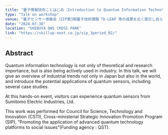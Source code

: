 ```yaml
---
title: "量子情報技術ことはじめ（Introduction to Quantum Information Technology)"
type: "Talk on workshop"
venue: "量子センサー体験会（SIP第3期量子技術課題「Q-LEAP 等の成果を広く提示し自ら体験できるコンテンツの開発」） (Quantum Sensor Workshop)"
date: "2024-07-30"
location: "SHIBUYA QWS CROSS PARK"
link: "https://skillup-next.co.jp/sip_3period_02/"
---
```

## Abstract
Quantum information technology is not only of theoretical and research importance, but is also being actively used in industry. In this talk, we will give an overview of industrial trends not only in Japan but also in the world, and introduce the potential applications of quantum sensors, including several case studies.

At this hands-on event, visitors can experience quantum sensors from Sumitomo Electric Industries, Ltd.

This work was performed for Council for Science, Technology and Innovation (CSTI), Cross-ministerial Strategic Innovation Promotion Program (SIP), “Promoting the application of advanced quantum technology platforms to social issues”(Funding agency : QST).


